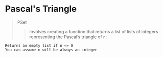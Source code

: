 # Pascal's Triangle
> PSet  
>> Involves creating a function that returns a list of lists of integers representing the Pascal’s triangle of `n`:

    Returns an empty list if n <= 0
    You can assume n will be always an integer